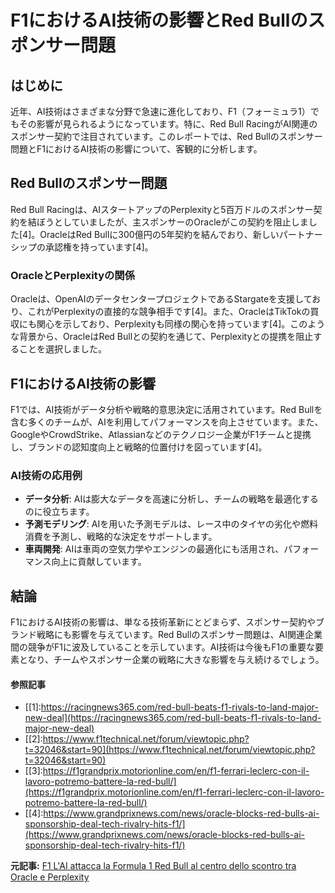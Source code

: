 # F1におけるAI技術の影響とRed Bullのスポンサー問題

## はじめに

近年、AI技術はさまざまな分野で急速に進化しており、F1（フォーミュラ1）でもその影響が見られるようになっています。特に、Red Bull RacingがAI関連のスポンサー契約で注目されています。このレポートでは、Red Bullのスポンサー問題とF1におけるAI技術の影響について、客観的に分析します。

## Red Bullのスポンサー問題

Red Bull Racingは、AIスタートアップのPerplexityと5百万ドルのスポンサー契約を結ぼうとしていましたが、主スポンサーのOracleがこの契約を阻止しました[4]。OracleはRed Bullに300億円の5年契約を結んでおり、新しいパートナーシップの承認権を持っています[4]。

### OracleとPerplexityの関係

Oracleは、OpenAIのデータセンタープロジェクトであるStargateを支援しており、これがPerplexityの直接的な競争相手です[4]。また、OracleはTikTokの買収にも関心を示しており、Perplexityも同様の関心を持っています[4]。このような背景から、OracleはRed Bullとの契約を通じて、Perplexityとの提携を阻止することを選択しました。

## F1におけるAI技術の影響

F1では、AI技術がデータ分析や戦略的意思決定に活用されています。Red Bullを含む多くのチームが、AIを利用してパフォーマンスを向上させています。また、GoogleやCrowdStrike、Atlassianなどのテクノロジー企業がF1チームと提携し、ブランドの認知度向上と戦略的位置付けを図っています[4]。

### AI技術の応用例

- **データ分析**: AIは膨大なデータを高速に分析し、チームの戦略を最適化するのに役立ちます。
- **予測モデリング**: AIを用いた予測モデルは、レース中のタイヤの劣化や燃料消費を予測し、戦略的な決定をサポートします。
- **車両開発**: AIは車両の空気力学やエンジンの最適化にも活用され、パフォーマンス向上に貢献しています。

## 結論

F1におけるAI技術の影響は、単なる技術革新にとどまらず、スポンサー契約やブランド戦略にも影響を与えています。Red Bullのスポンサー問題は、AI関連企業間の競争がF1に波及していることを示しています。AI技術は今後もF1の重要な要素となり、チームやスポンサー企業の戦略に大きな影響を与え続けるでしょう。

#### 参照記事
- [[1]:https://racingnews365.com/red-bull-beats-f1-rivals-to-land-major-new-deal](https://racingnews365.com/red-bull-beats-f1-rivals-to-land-major-new-deal)
- [[2]:https://www.f1technical.net/forum/viewtopic.php?t=32046&start=90](https://www.f1technical.net/forum/viewtopic.php?t=32046&start=90)
- [[3]:https://f1grandprix.motorionline.com/en/f1-ferrari-leclerc-con-il-lavoro-potremo-battere-la-red-bull/](https://f1grandprix.motorionline.com/en/f1-ferrari-leclerc-con-il-lavoro-potremo-battere-la-red-bull/)
- [[4]:https://www.grandprixnews.com/news/oracle-blocks-red-bulls-ai-sponsorship-deal-tech-rivalry-hits-f1/](https://www.grandprixnews.com/news/oracle-blocks-red-bulls-ai-sponsorship-deal-tech-rivalry-hits-f1/)


**元記事:** [F1 L'AI attacca la Formula 1 Red Bull al centro dello scontro tra Oracle e Perplexity](https://www.f1-news.eu/news/f1-l-ai-attacca-la-formula-1-red-bull-al-centro-dello-scontro-tra-oracle-e-perplexity-31132)